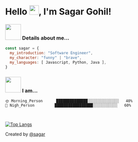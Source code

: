 <h1> Hello <img src="https://github.com/TheDudeThatCode/TheDudeThatCode/blob/master/Assets/Hi.gif" width="30px">, I'm Sagar Gohil! </h1>

### <img src="https://media.giphy.com/media/LRlblMDrxibqF42H44/giphy.gif" width="50"> Details about me...  

```javascript
const sagar = {
  my_introduction: "Software Engineer",
  my_character: "funny" | "brave",
  my_languages: [ Javascript, Python, Java ],
}
```
### <img src="https://media.giphy.com/media/E7cElIn0u8EryF4i1u/giphy.gif" width=50> I am...

```text
🌞 Morning_Person      ██████████████░░░░░░░░░░░░░░   40%
🌙 Nigh_Person         █████████████████░░░░░░░░░░░   60% 

```
<br>

[![Top Langs](https://github-readme-stats.vercel.app/api/top-langs/?username=sagarbgohil&layout=compact&theme=vision-friendly-dark)](https://github.com/sagarbgohil/github-readme-stats)

<div>Created by <a href="https://github.com/sagarbgohil">@sagar</a></div>


